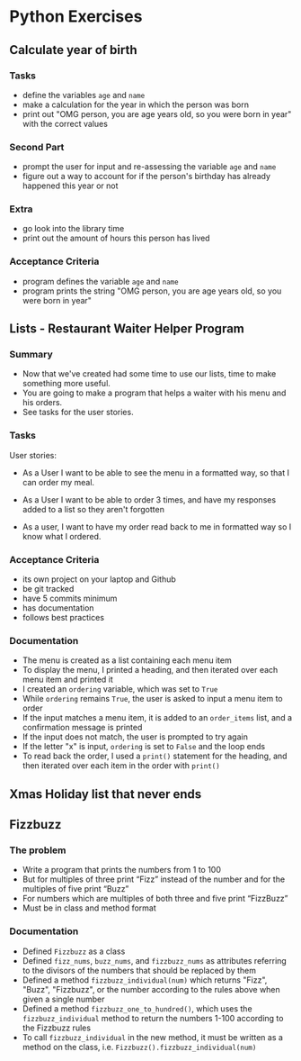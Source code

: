 # Python Exercises

## Calculate year of birth

### Tasks

- define the variables `age` and `name`
- make a calculation for the year in which the person was born
- print out "OMG person, you are age years old, so you were born in year" with the correct values

### Second Part

- prompt the user for input and re-assessing the variable `age` and `name`
- figure out a way to account for if the person's birthday has already happened this year or not

### Extra

- go look into the library time
- print out the amount of hours this person has lived

### Acceptance Criteria

- program defines the variable `age` and `name`
- program prints the string "OMG person, you are age years old, so you were born in year"

## Lists - Restaurant Waiter Helper Program
### Summary

- Now that we've created had some time to use our lists, time to make something more useful.
- You are going to make a program that helps a waiter with his menu and his orders.
- See tasks for the user stories.

### Tasks

User stories:

- As a User I want to be able to see the menu in a formatted way, so that I can order my meal.

- As a User I want to be able to order 3 times, and have my responses added to a list so they aren't forgotten

- As a user, I want to have my order read back to me in formatted way so I know what I ordered.

### Acceptance Criteria

- its own project on your laptop and Github
- be git tracked
- have 5 commits minimum
- has documentation
- follows best practices

### Documentation
- The menu is created as a list containing each menu item
- To display the menu, I printed a heading, and then iterated over each menu item and printed it
- I created an `ordering` variable, which was set to `True`
- While `ordering` remains `True`, the user is asked to input a menu item to order
- If the input matches a menu item, it is added to an `order_items` list, and a confirmation message is printed
- If the input does not match, the user is prompted to try again
- If the letter "x" is input, `ordering` is set to `False` and the loop ends
- To read back the order, I used a `print()` statement for the heading, and then iterated over each item in the order with `print()`

## Xmas Holiday list that never ends

## Fizzbuzz
### The problem
- Write a program that prints the numbers from 1 to 100
- But for multiples of three print “Fizz” instead of the number and for the multiples of five print “Buzz”
- For numbers which are multiples of both three and five print “FizzBuzz”
- Must be in class and method format

### Documentation
- Defined `Fizzbuzz` as a class
- Defined `fizz_nums`, `buzz_nums`, and `fizzbuzz_nums` as attributes referring to the divisors of the numbers that should be replaced by them
- Defined a method `fizzbuzz_individual(num)` which returns "Fizz", "Buzz", "Fizzbuzz", or the number according to the rules above when given a single number
- Defined a method `fizzbuzz_one_to_hundred()`, which uses the `fizzbuzz_individual` method to return the numbers 1-100 according to the Fizzbuzz rules
- To call `fizzbuzz_individual` in the new method, it must be written as a method on the class, i.e. `Fizzbuzz().fizzbuzz_individual(num)`